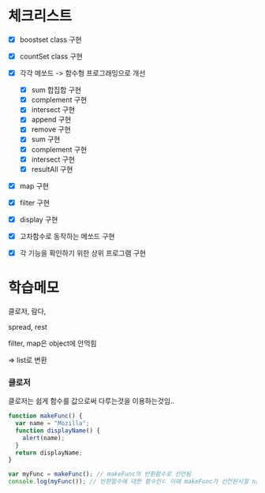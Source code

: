 # 체크리스트

- [x] boostset class 구현
- [x] countSet class 구현
- [x] 각각 메쏘드 -> 함수형 프로그래밍으로 개선

  - [x] sum 합집합 구현
  - [x] complement 구현
  - [x] intersect 구현
  - [x] append 구현
  - [x] remove 구현
  - [x] sum 구현
  - [x] complement 구현
  - [x] intersect 구현
  - [x] resultAll 구현

- [x] map 구현
- [x] filter 구현
- [x] display 구현
- [x] 고차함수로 동작하는 메쏘드 구현

- [x] 각 기능을 확인하기 위한 상위 프로그램 구현

# 학습메모

클로저, 람다,

spread, rest

filter, map은 object에 안먹힘

=> list로 변환

### 클로저

클로저는 쉽게 함수를 값으로써 다루는것을 이용하는것임..

```javascript
function makeFunc() {
  var name = "Mozilla";
  function displayName() {
    alert(name);
  }
  return displayName;
}

var myFunc = makeFunc(); // makeFunc의 반환함수로 선언됨
console.log(myFunc()); // 반환함수에 대한 함수인ㄷ 이때 makeFunc가 선언된시절 name인 Mozilla를 기억하게 되는것 이게 클로저!!!!!!!!!!!
```
